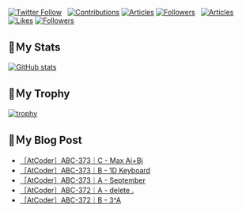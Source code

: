 [![Twitter Follow](https://img.shields.io/twitter/follow/hyperdb?label=twitter&logo=twitter&style=plastic)](https://twitter.com/hyperdb)
&nbsp;
[![Contributions](https://badgen.org/img/qiita/hyperdb/contributions?style=plastic)](https://qiita.com/hyperdb)
[![Articles](https://badgen.org/img/qiita/hyperdb/articles?style=plastic)](https://qiita.com/hyperdb)
[![Followers](https://badgen.org/img/qiita/hyperdb/followers?style=plastic)](https://qiita.com/hyperdb)
&nbsp;
[![Articles](https://badgen.org/img/zenn/hyperdb/articles)](https://zenn.dev/hyperdb)
[![Likes](https://badgen.org/img/zenn/hyperdb/likes?style=plastic)](https://zenn.dev/hyperdb)
[![Followers](https://badgen.org/img/zenn/hyperdb/followers?style=plastic)](https://zenn.dev/hyperdb)

## 🔖Ｍy Stats

[![GitHub stats](https://github-readme-stats-eight-theta.vercel.app/api?username=hyperdb&theme=radical&count_private=true&show_icons=true)](https://github.com/anuraghazra/github-readme-stats)

## 🔖Ｍy Trophy

[![trophy](https://github-profile-trophy.vercel.app/?username=hyperdb&theme=onedark)](https://github.com/ryo-ma/github-profile-trophy)

## 🔖Ｍy Blog Post

<!-- BLOG-POST-LIST:START -->
- [［AtCoder］ABC-373｜C - Max Ai+Bj](https://zenn.dev/hyperdb/articles/a190b1d4a6d1bd)
- [［AtCoder］ABC-373｜B - 1D Keyboard](https://zenn.dev/hyperdb/articles/7af6db4a1bffca)
- [［AtCoder］ABC-373｜A - September](https://zenn.dev/hyperdb/articles/3ce5481c4ced3b)
- [［AtCoder］ABC-372｜A - delete .](https://zenn.dev/hyperdb/articles/b8673b1b3cac1b)
- [［AtCoder］ABC-372｜B - 3^A](https://zenn.dev/hyperdb/articles/03a8ed3b60cb3c)
<!-- BLOG-POST-LIST:END -->
